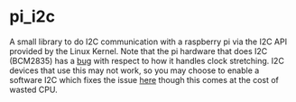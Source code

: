 # pi_i2c
A small library to do I2C communication with a raspberry pi via the I2C API provided by the Linux Kernel. Note that the pi hardware that does I2C (BCM2835) has a [bug](https://github.com/raspberrypi/linux/issues/254) with respect to how it handles clock stretching. I2C devices that use this may not work, so you may choose to enable a software I2C which fixes the issue [here](https://github.com/raspberrypi/firmware/blob/40eb78a3876379d78d7d3188940f86a39111f73c/boot/overlays/README#L2080) though this comes at the cost of wasted CPU.